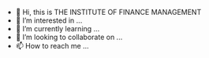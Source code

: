 - 👋 Hi, this is  THE INSTITUTE OF FINANCE MANAGEMENT
- 👀 I’m interested in ...
- 🌱 I’m currently learning ...
- 💞️ I’m looking to collaborate on ...
- 📫 How to reach me ...

<!---
ifmlabs/ifmlabs is a ✨ special ✨ repository because its `README.md` (this file) appears on your GitHub profile.
You can click the Preview link to take a look at your changes.
--->
